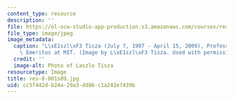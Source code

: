 ```yaml
---
content_type: resource
description: ''
file: https://ol-ocw-studio-app-production.s3.amazonaws.com/courses/res-8-001-applied-geometric-algebra-spring-2009/cc5f442db24a29a3dd86c1a242e7439b_res-8-001s09.jpg
file_type: image/jpeg
image_metadata:
  caption: "L\xE1szl\xF3 Tisza (July 7, 1907 - April 15, 2009), Professor of Physics\
    \ Emeritus at MIT. (Image by L\xE1szl\xF3 Tisza. Used with permission.)"
  credit: ''
  image-alt: Photo of Laszlo Tisza
resourcetype: Image
title: res-8-001s09.jpg
uid: cc5f442d-b24a-29a3-dd86-c1a242e7439b
---
```


